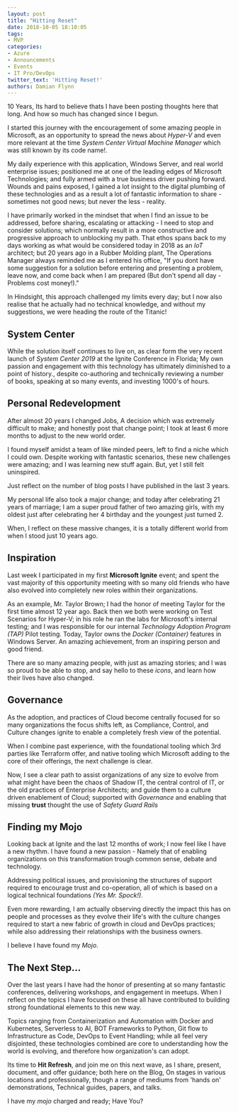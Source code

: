 ```yaml
---
layout: post
title: "Hitting Reset"
date: 2018-10-05 18:10:05
tags:
- MVP
categories:
- Azure
- Announcements
- Events
- IT Pro/DevOps
twitter_text: 'Hitting Reset!'
authors: Damian Flynn
---
```


10 Years, Its hard to believe thats I have been posting thoughts here that long. And how so much has changed since I begun.

I started this journey with the encouragement of some amazing people in Microsoft, as an opportunity to spread the news about *Hyper-V* and even more relevant at the time *System Center Virtual Machine Manager* which was still known by its code name!.

My daily experience with this application, Windows Server, and real world enterprise issues; positioned me at one of the leading edges of Microsoft Technologies; and fully armed with a true business driver pushing forward. Wounds and pains exposed, I gained a lot insight to the digital plumbing of these technologies and as a result a lot of fantastic information to share - sometimes not good news; but never the less - reality.

I have primarily worked in the mindset that when I find an issue to be addressed, before sharing, escalating or attacking - I need to stop and consider solutions; which normally result in a more constructive and progressive approach to unblocking my path. That ethos spans back to my days working as what would be considered today in 2018 as an *IoT* architect; but 20 years ago in a Rubber Molding plant, The Operations Manager always reminded me as I entered his office, "If you dont have some suggestion for a solution before entering and presenting a problem, leave now, and come back when I am prepared (But don't spend all day - Problems cost money!)."

In Hindsight, this approach challenged my limits every day; but I now also realise that he actually had no technical knowledge, and without my suggestions, we were heading the route of the Titanic!

## System Center

While the solution itself continues to live on, as clear form the very recent launch of *System Center 2019* at the Ignite Conference in Florida; My own passion and engagement with this technology has ultimately diminished to a point of history., despite co-authoring and technically reviewing a number of books, speaking at so many events, and investing 1000's of hours.

## Personal Redevelopment

After almost 20 years I changed Jobs, A decision which was extremely difficult to make; and honestly post that change point; I took at least 6 more months to adjust to the new world order.

I found myself amidst a team of like minded peers, left to find a niche which I could own. Despite working with fantastic scenarios, these new challenges were amazing; and I was learning new stuff again. But, yet I still felt uninspired.

Just reflect on the number of blog posts I have published in the last 3 years.

My personal life also took a major change; and today after celebrating 21 years of marriage; I am a super proud father of two amazing girls, with my oldest just after celebrating her 4 birthday and the youngest just turned 2.

When, I reflect on these massive changes, it is a totally different world from when I stood just 10 years ago.

## Inspiration

Last week I participated in my first **Microsoft Ignite** event; and spent the vast majority of this opportunity meeting with so many old friends who have also evolved into completely new roles within their organizations.

As an example, Mr. Taylor Brown; I had the honor of meeting Taylor for the first time almost 12 year ago. Back then we both were working on Test Scenarios for Hyper-V; in his role he ran the labs for Microsoft's internal testing; and I was responsible for our internal *Technology Adoption Program (TAP)* Pilot testing. Today, Taylor owns the *Docker (Container)* features in Windows Server. An amazing achievement, from an inspiring person and good friend. 

There are so many amazing people, with just as amazing stories; and I was so proud to be able to stop, and say hello to these *icons*, and learn how their lives have also changed.

## Governance

As the adoption, and practices of Cloud become centrally focused for so many organizations the focus shifts left, as Compliance, Control, and Culture changes ignite to enable a completely fresh view of the potential.

When I combine past experience, with the foundational tooling which 3rd parties like Terraform offer, and native tooling which Microsoft adding to the core of their offerings, the next challenge is clear.

Now, I see a clear path to assist organizations of any size to evolve from what might have been the chaos of Shadow IT, the central control of IT, or the old practices of Enterprise Architects; and guide them to a culture driven enablement of Cloud; supported with *Governance* and enabling that missing **trust** thought the use of *Safety Guard Rails*

## Finding my Mojo

Looking back at Ignite and the last 12 months of work; I now feel like I have a new rhythm. I have found a new passion - Namely that of enabling organizations on this transformation trough common sense, debate and technology.

Addressing political issues, and provisioning the structures of support required to encourage trust and co-operation, all of which is based on a logical technical foundations *(Yes Mr. Spock!)*. 

Even more rewarding, I am actually observing directly the impact this has on people and processes as they evolve their life's with the culture changes required to start a new fabric of growth in cloud and DevOps practices; while also addressing their relationships with the business owners.

I believe I have found my *Mojo*.

## The Next Step...

Over the last years I have had the honor of presenting at so many fantastic conferences, delivering workshops, and engagement in meetups. When I reflect on the topics I have focused on these all have contributed to building strong foundational elements to this new way. 

Topics ranging from Containerization and Automation with Docker and Kubernetes, Serverless to AI, BOT Frameworks to Python, Git flow to Infrastructure as Code, DevOps to Event Handling; while all feel very disjointed, these technologies combined are core to understanding how the world is evolving, and therefore how organization's can adopt.

Its time to **Hit Refresh**, and join me on this next wave, as I share, present, document, and offer guidance; both here on the Blog, On stages in various locations and professionally, though a range of mediums from 'hands on' demonstrations, Technical guides, papers, and talks.

I have my *mojo* charged and ready; Have You?